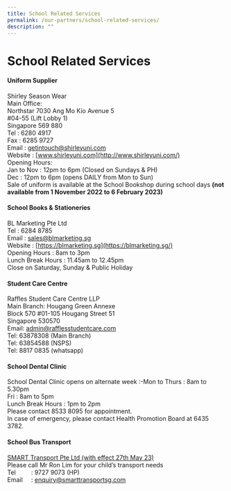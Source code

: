 ```yaml
---
title: School Related Services
permalink: /our-partners/school-related-services/
description: ""
---
```

School Related Services
=======================

#### Uniform Supplier
Shirley Season Wear<br>
Main Office:<br>
Northstar 7030 Ang Mo Kio Avenue 5<br>
#04-55 (Lift Lobby 1)<br>
Singapore 569 880<br>
Tel : 6280 4917<br>
Fax : 6285 9727<br>
Email :&nbsp;[getintouch@shirleyuni.com](mailto:getintouch@shirleyuni.com)<br>
Website :&nbsp;[www.shirleyuni.com](http://www.shirleyuni.com/)<br>
Opening Hours:<br>
Jan to Nov : 12pm to 6pm (Closed on Sundays &amp; PH)<br>
Dec : 12pm to 6pm (opens DAILY from Mon to Sun)<br>
Sale of uniform is available at the School Bookshop during school days&nbsp;**(not available from 1 November 2022 to 6 February 2023)**

#### School Books &amp; Stationeries
BL Marketing Pte Ltd<br>
Tel : 6284 8785<br>
Email :&nbsp;[sales@blmarketing.sg](mailto:sales@blmarketing.sg)<br>
Website :&nbsp;[https://blmarketing.sg](https://blmarketing.sg/)<br>
Opening Hours : 8am to 3pm<br>
Lunch Break Hours : 11.45am to 12.45pm<br>
Close on Saturday, Sunday &amp; Public Holiday

#### Student Care Centre
Raffles Student Care Centre LLP<br>
Main Branch: Hougang Green Annexe<br>
Block 570 #01-105 Hougang Street 51<br>
Singapore 530570<br>
Email:&nbsp;[admin@rafflesstudentcare.com](mailto:admin@rafflesstudentcare.com)<br>
Tel: 63878308 (Main Branch)<br>
Tel: 63854588 (NSPS)<br>
Tel: 8817 0835 (whatsapp)

#### School Dental Clinic
School Dental Clinic opens on alternate week :-Mon to Thurs : 8am to 5.30pm<br>
Fri : 8am to 5pm<br>
Lunch Break Hours : 1pm to 2pm<br>
Please contact 8533 8095 for appointment.<br>
In case of emergency, please contact Health Promotion Board at 6435 3782.

#### School Bus Transport

     
<u>SMART Transport Pte Ltd (with effect 27th May 23)</u><br>
Please call Mr Ron Lim for your child’s transport needs<br>
Tel &nbsp;&nbsp;&nbsp;&nbsp;&nbsp;&nbsp;&nbsp; : 9727 9073 (HP)<br>
Email &nbsp;&nbsp;&nbsp; : [enquiry@smarttransportsg.com](mailto:enquiry@smarttransportsg.com)